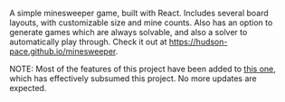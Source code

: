 A simple minesweeper game, built with React. Includes several board layouts, with customizable size and mine counts. Also has an option to generate games which are always solvable, and also a solver to automatically play through. Check it out at https://hudson-pace.github.io/minesweeper.

NOTE: Most of the features of this project have been added to [this one](https://github.com/hudson-pace/shape-editor), which has effectively subsumed this project. No more updates are expected.
